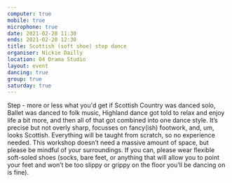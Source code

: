 ```yaml
---
computer: true
mobile: true
microphone: true
date: 2021-02-20 11:30
ends: 2021-02-20 12:30
title: Scottish (soft shoe) step dance
organiser: Nickie Dailly
location: 04 Drama Studio
layout: event
dancing: true
group: true
saturday: true
---
```

Step - more or less what you'd get if Scottish Country was danced solo, Ballet was danced to folk music, Highland dance got told to relax and enjoy life a bit more, and then all of that got combined into one dance style. It’s precise but not overly sharp, focusses on fancy(ish) footwork, and, um, looks Scottish. Everything will be taught from scratch, so no experience needed. This workshop doesn’t need a massive amount of space, but please be mindful of your surroundings. If you can, please wear flexible soft-soled shoes (socks, bare feet, or anything that will allow you to point your feet and won’t be too slippy or grippy on the floor you’ll be dancing on is fine).
